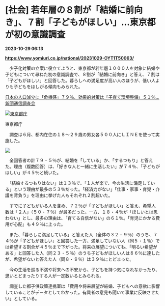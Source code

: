 # [社会] 若年層の８割が「結婚に前向き」、７割「子どもがほしい」…東京都が初の意識調査

**2023-10-29 06:13**

**https://www.yomiuri.co.jp/national/20231029-OYT1T50063/**

　少子化対策の立案に役立てようと、東京都が若年層１０００人を対象に結婚や子どもについて尋ねた初の意識調査で、８割が「結婚に前向き」と答え、７割は「子どもがほしい」と回答した。暮らしへの満足度が高い人のほうが、低い人よりも子どもをほしがる傾向もみられた。

[日本の人口減少に「危機感」７９％、効果的対策は「子育て環境整備」５１％…新聞通信調査会](https://www.yomiuri.co.jp/national/20231014-OYT1T50332/)

[![東京都庁](https://www.yomiuri.co.jp/media/2023/10/20231029-OYT1I50040-1.jpg)](https://www.yomiuri.co.jp/pluralphoto/20231029-OYT1I50040/)

東京都庁

　調査は６月、都内在住の１８～２９歳の男女各５００人にＬＩＮＥを使って実施した。

[![](https://www.yomiuri.co.jp/media/2023/10/20231029-OYT1I50039-1.jpg)](https://www.yomiuri.co.jp/pluralphoto/20231029-OYT1I50039/)

　全回答者の計７９・５％が、結婚を「している」か、「するつもり」と答えた。理由（複数回答）は、「好きな人と一緒に生活したい」が７４％、「子どもがほしい」が４５％と続いた。

　「結婚するつもりはない」は１３％で、「１人が楽で、今の生活に満足している」という理由が最多の５３％だった。「経済力がない」「仕事・家事・育児・介護を背負う」を理由に挙げた人もそれぞれ２割超いた。

　すでに子どもがいる人を含め、７２％が「子どもがほしい」と答え、希望人数は「２人」（５０・７％）が最多だった。一方、１８・４％が「ほしいとは思わない」とし、最多の理由は、「育てる自信がない」の６１％。「育児にかかる費用が心配」も４９％に上った。

　また、「暮らしに満足している」と答えた人（全体の３２・９％）のうち、７４％が「子どもがほしい」と回答した一方、満足していない人（同５・１％）では希望する割合が４５％まで下がった。将来の展望についても、「明るい希望がある」と回答した人（同２３・５％）のうち子どもがほしい人は８６％に達したが、希望がないと答えた人（同８・９％）は３９％にとどまった。

　今の生活を巡る不満や将来への不安から、子どもを持つ気になれなかったり、思いとどまったりする人が一定数いるとみられる。

　調査した都子供政策連携室は「費用や将来展望が結婚、子どもへの意欲に影響していることがデータとしてわかった。有識者の意見も聞いて事業に反映させたい」としている。